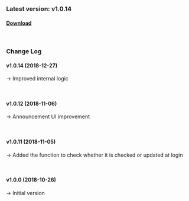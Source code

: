 ### Latest version: v1.0.14

#### [Download](https://xyuditqzezxs1008973.cdn.ntruss.com/sdk/GamePotSDK_Android_1227.zip)

<br/>

### Change Log

#### v1.0.14 (2018-12-27)

→ Improved internal logic

<br/>

#### v1.0.12 (2018-11-06)

→ Announcement UI improvement

<br/>

#### v1.0.11 (2018-11-05)

→ Added the function to check whether it is checked or updated at login

<br/>

#### v1.0.0 (2018-10-26)

→ Initial version
